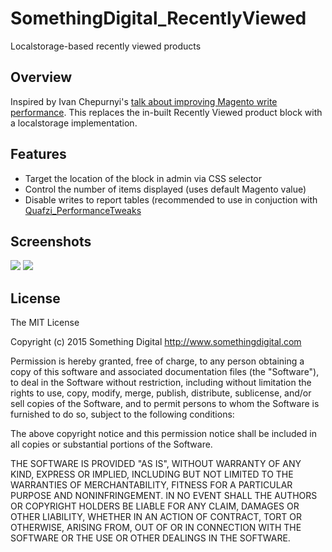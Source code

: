 # SomethingDigital_RecentlyViewed

Localstorage-based recently viewed products

Overview
--

Inspired by Ivan Chepurnyi's [talk about improving Magento write performance](de.slideshare.net/ivanchepurnyi/making-magento-flying-like-a-rocket-a-set-of-valuable-tips-for-developers?related=1). This replaces the in-built Recently Viewed product block with a localstorage implementation.

Features
--

- Target the location of the block in admin via CSS selector
- Control the number of items displayed (uses default Magento value)
- Disable writes to report tables (recommended to use in conjuction with [Quafzi_PerformanceTweaks](https://github.com/quafzi/magento-performance-tweaks)


Screenshots
--

<img src="http://i.imgur.com/qjA2qZW.png"/>
<img src="http://i.imgur.com/Zh8OFVW.png"/>

License
--

The MIT License

Copyright (c) 2015 Something Digital http://www.somethingdigital.com

Permission is hereby granted, free of charge, to any person obtaining a copy
of this software and associated documentation files (the "Software"), to deal
in the Software without restriction, including without limitation the rights
to use, copy, modify, merge, publish, distribute, sublicense, and/or sell
copies of the Software, and to permit persons to whom the Software is
furnished to do so, subject to the following conditions:

The above copyright notice and this permission notice shall be included in
all copies or substantial portions of the Software.

THE SOFTWARE IS PROVIDED "AS IS", WITHOUT WARRANTY OF ANY KIND, EXPRESS OR
IMPLIED, INCLUDING BUT NOT LIMITED TO THE WARRANTIES OF MERCHANTABILITY,
FITNESS FOR A PARTICULAR PURPOSE AND NONINFRINGEMENT. IN NO EVENT SHALL THE
AUTHORS OR COPYRIGHT HOLDERS BE LIABLE FOR ANY CLAIM, DAMAGES OR OTHER
LIABILITY, WHETHER IN AN ACTION OF CONTRACT, TORT OR OTHERWISE, ARISING FROM,
OUT OF OR IN CONNECTION WITH THE SOFTWARE OR THE USE OR OTHER DEALINGS IN
THE SOFTWARE.
